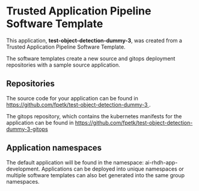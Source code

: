 # Trusted Application Pipeline Software Template

This application, **test-object-detection-dummy-3**, was created from a Trusted Application Pipeline Software Template.

The software templates create a new source and gitops deployment repositories with a sample source application. 

## Repositories

The source code for your application can be found in [https://github.com/fpetk/test-object-detection-dummy-3 ](https://github.com/fpetk/test-object-detection-dummy-3 ).
 
The gitops repository, which contains the kubernetes manifests for the application can be found in 
[https://github.com/fpetk/test-object-detection-dummy-3-gitops ](https://github.com/fpetk/test-object-detection-dummy-3-gitops ) 

## Application namespaces 

The default application will be found in the namespace: ai-rhdh-app-development. Applications can be deployed into unique namespaces or multiple software templates can also bet generated into the same group namespaces.  